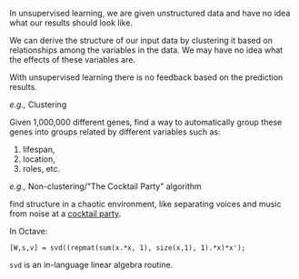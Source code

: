 In unsupervised learning, we are given unstructured data and have no idea what our results should look like.

We can derive the structure of our input data by clustering it based on relationships among the variables in the data. We may have no idea what the effects of these variables are.

With unsupervised learning there is no feedback based on the prediction results.

*e.g.,* Clustering

Given 1,000,000 different genes, find a way to automatically group these genes into groups related by different variables such as:
1. lifespan,
2. location, 
3. roles, etc.

*e.g.,* Non-clustering/"The Cocktail Party" algorithm

find structure in a chaotic environment, like separating voices and music from noise at a [cocktail party](https://en.wikipedia.org/wiki/Cocktail_party_effect).

In Octave:

`[W,s,v] = svd((repmat(sum(x.*x, 1), size(x,1), 1).*x)*x');`

`svd` is an in-language linear algebra routine.